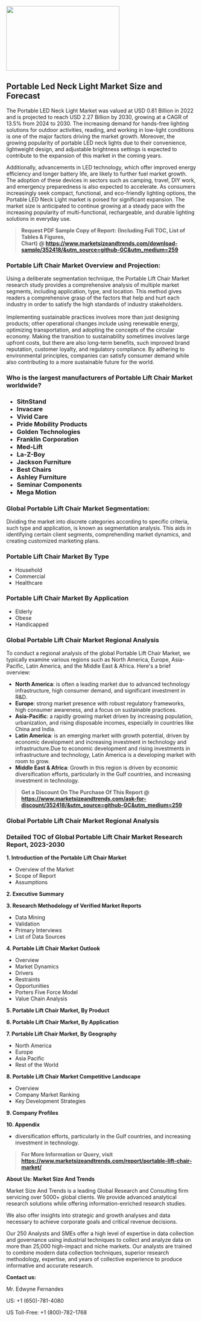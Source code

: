 <p><img class="alignnone size-medium wp-image-20088" src="https://ffe5etoiles.com/wp-content/uploads/2024/12/MST1-300x171.png" alt="" width="300" height="171" /></p><h2>Portable Led Neck Light Market Size and Forecast</h2><p>The Portable LED Neck Light Market was valued at USD 0.81 Billion in 2022 and is projected to reach USD 2.27 Billion by 2030, growing at a CAGR of 13.5% from 2024 to 2030. The increasing demand for hands-free lighting solutions for outdoor activities, reading, and working in low-light conditions is one of the major factors driving the market growth. Moreover, the growing popularity of portable LED neck lights due to their convenience, lightweight design, and adjustable brightness settings is expected to contribute to the expansion of this market in the coming years.</p><p>Additionally, advancements in LED technology, which offer improved energy efficiency and longer battery life, are likely to further fuel market growth. The adoption of these devices in sectors such as camping, travel, DIY work, and emergency preparedness is also expected to accelerate. As consumers increasingly seek compact, functional, and eco-friendly lighting options, the Portable LED Neck Light market is poised for significant expansion. The market size is anticipated to continue growing at a steady pace with the increasing popularity of multi-functional, rechargeable, and durable lighting solutions in everyday use.</p></p><blockquote id="" class=""><strong>Request PDF Sample Copy of Report: (Including Full TOC, List of Tables &amp; Figures, Chart)&nbsp;@&nbsp;<strong><a href="https://www.marketsizeandtrends.com/download-sample/352418/&utm_source=github-GC&utm_medium=259" target="_blank">https://www.marketsizeandtrends.com/download-sample/352418/&utm_source=github-GC&utm_medium=259</a></strong></strong></blockquote><h3 id="" class="">Portable Lift Chair Market&nbsp;Overview and Projection:</h3><p id="" class="">Using a deliberate segmentation technique, the Portable Lift Chair Market research study provides a comprehensive analysis of multiple market segments, including application, type, and location. This method gives readers a comprehensive grasp of the factors that help and hurt each industry in order to satisfy the high standards of industry stakeholders. <br /> <br />Implementing sustainable practices involves more than just designing products; other operational changes include using renewable energy, optimizing transportation, and adopting the concepts of the circular economy. Making the transition to sustainability sometimes involves large upfront costs, but there are also long-term benefits, such improved brand reputation, customer loyalty, and regulatory compliance. By adhering to environmental principles, companies can satisfy consumer demand while also contributing to a more sustainable future for the world.</p><h3 id="" class="">Who is the largest manufacturers of&nbsp;Portable Lift Chair Market worldwide?</h3><h3 class=""><p><ul><li>SitnStand </li><li> Invacare </li><li> Vivid Care </li><li> Pride Mobility Products </li><li> Golden Technologies </li><li> Franklin Corporation </li><li> Med-Lift </li><li> La-Z-Boy </li><li> Jackson Furniture </li><li> Best Chairs </li><li> Ashley Furniture </li><li> Seminar Components </li><li> Mega Motion</li></ul></p></h3><h3 id="" class="">Global&nbsp;Portable Lift Chair Market Segmentation:</h3><p id="" class="">Dividing the market into discrete categories according to specific criteria, such type and application, is known as segmentation analysis. This aids in identifying certain client segments, comprehending market dynamics, and creating customized marketing plans.</p><h3 id="" class="">Portable Lift Chair Market&nbsp;By Type</h3><p><p><ul><li>Household</li><li> Commercial</li><li> Healthcare</p></li></ul></p></p><h3 id="" class="">Portable Lift Chair Market&nbsp;By Application</h3><p class=""><p><ul><li>Elderly</li><li> Obese</li><li> Handicapped</li></ul></p></p><h3 id="" class="">Global Portable Lift Chair Market Regional Analysis</h3><p id="" class="">To conduct a regional analysis of the global Portable Lift Chair Market, we typically examine various regions such as North America, Europe, Asia-Pacific, Latin America, and the Middle East &amp; Africa. Here's a brief overview:</p><ul><li><strong>North America</strong>: is often a leading market due to advanced technology infrastructure, high consumer demand, and significant investment in R&amp;D.</li><li><strong>Europe</strong>: strong market presence with robust regulatory frameworks, high consumer awareness, and a focus on sustainable practices.</li><li><strong>Asia-Pacific</strong>: a rapidly growing market driven by increasing population, urbanization, and rising disposable incomes, especially in countries like China and India.</li><li><strong>Latin America</strong>: is an emerging market with growth potential, driven by economic development and increasing investment in technology and infrastructure.Due to economic development and rising investments in infrastructure and technology, Latin America is a developing market with room to grow.</li><li><strong>Middle East &amp; Africa</strong>: Growth in this region is driven by economic diversification efforts, particularly in the Gulf countries, and increasing investment in technology.</li></ul><blockquote id="" class=""><strong>Get a Discount On The Purchase Of This Report @ <strong><a href="https://www.marketsizeandtrends.com/ask-for-discount/352418/&utm_source=github-GC&utm_medium=259" target="_blank">https://www.marketsizeandtrends.com/ask-for-discount/352418/&utm_source=github-GC&utm_medium=259</a></strong></strong></blockquote><h3 id="" class="">Global Portable Lift Chair Market Regional Analysis</h3><h3 id="" class="">Detailed TOC of Global Portable Lift Chair Market Research Report, 2023-2030</h3><p id="" class=""><strong>1. Introduction of the Portable Lift Chair Market</strong></p><ul><li>Overview of the Market</li><li>Scope of Report</li><li>Assumptions</li></ul><p id="" class=""><strong>2. Executive Summary</strong></p><p id="" class=""><strong>3. Research Methodology of Verified Market Reports</strong></p><ul><li>Data Mining</li><li>Validation</li><li>Primary Interviews</li><li>List of Data Sources</li></ul><p id="" class=""><strong>4. Portable Lift Chair Market Outlook</strong></p><ul><li>Overview</li><li>Market Dynamics</li><li>Drivers</li><li>Restraints</li><li>Opportunities</li><li>Porters Five Force Model</li><li>Value Chain Analysis</li></ul><p id="" class=""><strong>5. Portable Lift Chair Market, By Product</strong></p><p id="" class=""><strong>6. Portable Lift Chair Market, By Application</strong></p><p id="" class=""><strong>7. Portable Lift Chair Market, By Geography</strong></p><ul><li>North America</li><li>Europe</li><li>Asia Pacific</li><li>Rest of the World</li></ul><p id="" class=""><strong>8. Portable Lift Chair Market Competitive Landscape</strong></p><ul><li>Overview</li><li>Company Market Ranking</li><li>Key Development Strategies</li></ul><p id="" class=""><strong>9. Company Profiles</strong></p><p id="" class=""><strong>10. Appendix</strong></p><ul><li>diversification efforts, particularly in the Gulf countries, and increasing investment in technology.</li></ul><blockquote id="" class=""><strong>For More Information or Query, visit <strong><strong><a href="https://www.marketsizeandtrends.com/report/portable-lift-chair-market/" target="_blank">https://www.marketsizeandtrends.com/report/portable-lift-chair-market/</a></strong></strong></strong></blockquote><p id="" class=""><strong>About Us: Market Size And Trends</strong></p><p id="" class="">Market Size And Trends is a leading Global Research and Consulting firm servicing over 5000+ global clients. We provide advanced analytical research solutions while offering information-enriched research studies.</p><p id="" class="">We also offer insights into strategic and growth analyses and data necessary to achieve corporate goals and critical revenue decisions.</p><p id="" class="">Our 250 Analysts and SMEs offer a high level of expertise in data collection and governance using industrial techniques to collect and analyze data on more than 25,000 high-impact and niche markets. Our analysts are trained to combine modern data collection techniques, superior research methodology, expertise, and years of collective experience to produce informative and accurate research.</p><p id="" class=""><strong>Contact us:</strong></p><p id="" class="">Mr. Edwyne Fernandes</p><p id="" class="">US: +1 (650)-781-4080</p><p id="" class="">US Toll-Free: +1 (800)-782-1768</p>

